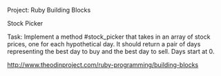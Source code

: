 Project: Ruby Building Blocks

Stock Picker

Task: Implement a method #stock_picker that takes in an array of stock prices, one for each hypothetical day. It should return a pair of days representing the best day to buy and the best day to sell. Days start at 0.


http://www.theodinproject.com/ruby-programming/building-blocks
